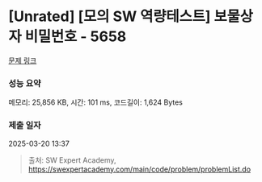 # [Unrated] [모의 SW 역량테스트] 보물상자 비밀번호 - 5658 

[문제 링크](https://swexpertacademy.com/main/code/problem/problemDetail.do?contestProbId=AWXRUN9KfZ8DFAUo) 

### 성능 요약

메모리: 25,856 KB, 시간: 101 ms, 코드길이: 1,624 Bytes

### 제출 일자

2025-03-20 13:37



> 출처: SW Expert Academy, https://swexpertacademy.com/main/code/problem/problemList.do